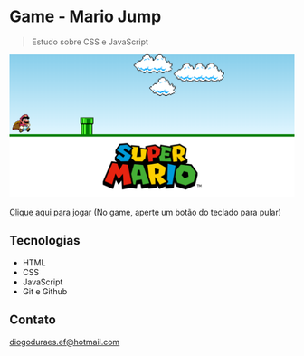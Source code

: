 # Game - Mario Jump

> Estudo sobre CSS e JavaScript 

![preview](./images/picreadme.png)



[Clique aqui para jogar](https://diogodornas.github.io/Game-JumpMario/)
(No game, aperte um botão do teclado para pular)

## Tecnologias

- HTML
- CSS
- JavaScript
- Git e Github

## Contato

diogoduraes.ef@hotmail.com
